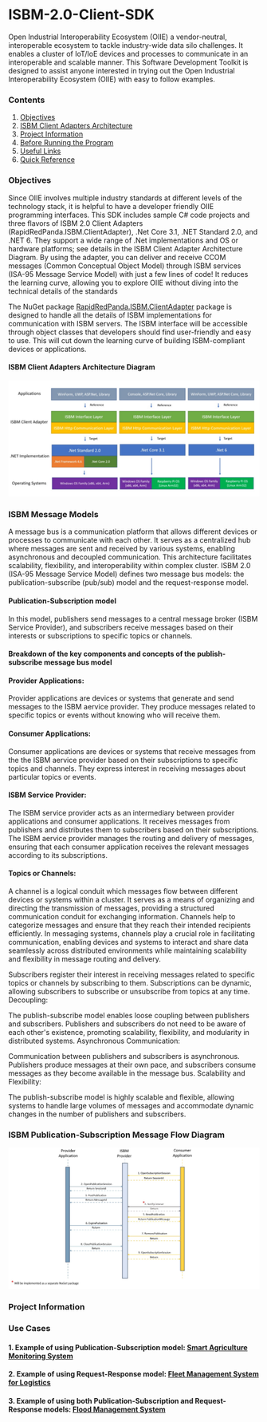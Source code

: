 # ISBM-2.0-Client-SDK

Open Industrial Interoperability Ecosystem (OIIE) a vendor-neutral, interoperable ecosystem to tackle industry-wide data silo challenges. It enables a cluster of IoT/IoE devices and processes to communicate in an interoperable and scalable manner. This Software Development Toolkit is designed to assist anyone interested in trying out the Open Industrial Interoperability Ecosystem (OIIE) with easy to follow examples. 

### Contents
  
   1. [Objectives](#Objectives)
   2. [ISBM Client Adapters Architecture](#ISBM-Client-Adapters-Architecture-Diagram)
   3. [Project Information](#Project-Information)
   4. [Before Running the Program](#Before-Running-the-Program)
   5. [Useful Links](#Useful-Links)
   6. [Quick Reference](#Quick-Reference)

### Objectives

Since OIIE involves multiple industry standards at different levels of the technology stack, it is helpful to have a developer friendly OIIE programming interfaces. This SDK includes sample C# code projects and three flavors of ISBM 2.0 Client Adapters (RapidRedPanda.ISBM.ClientAdapter), .Net Core 3.1, .NET Standard 2.0, and .NET 6. They support a wide range of .Net implementations and OS or hardware platforms; see details in the ISBM Client Adapter Architecture Diagram. By using the adapter, you can deliver and receive CCOM messages (Common Conceptual Object Model) through ISBM services (ISA-95 Message Service Model) with just a few lines of code! It reduces the learning curve, allowing you to explore OIIE without diving into the technical details of the standards

The NuGet package [RapidRedPanda.ISBM.ClientAdapter](https://www.nuget.org/packages/RapidRedPanda.ISBM.ClientAdapter/#readme-body-tab) package is designed to handle all the details of ISBM implementations for communication with ISBM servers. The ISBM interface will be accessible through object classes that developers should find user-friendly and easy to use. This will cut down the learning curve of building ISBM-compliant devices or applications.

      
#### ISBM Client Adapters Architecture Diagram

![image](/Documents/Images/Architecture_Diagram1.jpg)

### ISBM Message Models

A message bus is a communication platform that allows different devices or processes to communicate with each other. It serves as a centralized hub where messages are sent and received by various systems, enabling asynchronous and decoupled communication. This architecture facilitates scalability, flexibility, and interoperability within complex cluster. ISBM 2.0 (ISA-95 Message Service Model) defines two message bus models: the publication-subscribe (pub/sub) model and the request-response model.

#### Publication-Subscription model

In this model, publishers send messages to a central message broker (ISBM Service Provider), and subscribers receive messages based on their interests or subscriptions to specific topics or channels.

#### Breakdown of the key components and concepts of the publish-subscribe message bus model

#### Provider Applications:

Provider applications are devices or systems that generate and send messages to the ISBM aervice provider. They produce messages related to specific topics or events without knowing who will receive them.

#### Consumer Applications:

Consumer applications are devices or systems that receive messages from the the ISBM aervice provider based on their subscriptions to specific topics and channels. They express interest in receiving messages about particular topics or events.

#### ISBM Service Provider:

The ISBM service provider acts as an intermediary between provider applications and consumer applications. It receives messages from publishers and distributes them to subscribers based on their subscriptions. The ISBM aervice provider manages the routing and delivery of messages, ensuring that each consumer application receives the relevant messages according to its subscriptions.

#### Topics or Channels:

A channel is a logical conduit which messages flow between different devices or systems within a cluster. It serves as a means of organizing and directing the transmission of messages, providing a structured communication conduit for exchanging information. Channels help to categorize messages and ensure that they reach their intended recipients efficiently. In messaging systems, channels play a crucial role in facilitating communication, enabling devices and systems to interact and share data seamlessly across distributed environments while maintaining scalability and flexibility in message routing and delivery.

Subscribers register their interest in receiving messages related to specific topics or channels by subscribing to them.
Subscriptions can be dynamic, allowing subscribers to subscribe or unsubscribe from topics at any time.
Decoupling:

The publish-subscribe model enables loose coupling between publishers and subscribers.
Publishers and subscribers do not need to be aware of each other's existence, promoting scalability, flexibility, and modularity in distributed systems.
Asynchronous Communication:

Communication between publishers and subscribers is asynchronous.
Publishers produce messages at their own pace, and subscribers consume messages as they become available in the message bus.
Scalability and Flexibility:

The publish-subscribe model is highly scalable and flexible, allowing systems to handle large volumes of messages and accommodate dynamic changes in the number of publishers and subscribers.

### ISBM Publication-Subscription Message Flow Diagram

![image](/Documents/Images/Publication_Flow.jpg)

### Project Information

### Use Cases

#### 1. Example of using Publication-Subscription model:  [Smart Agriculture Monitoring System](Documents/Use_Cases/Smart-Agriculture-Monitoring-System.md) 
#### 2. Example of using Request-Response model:  [Fleet Management System for Logistics](Documents/Use_Cases/Fleet_Management.md)
#### 3. Example of using both Publication-Subscription and Request-Response models:  [Flood Management System](Documents/Use_Cases/Flood-Management.md)
 

